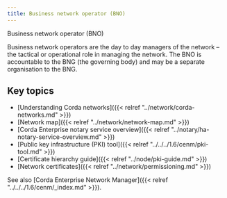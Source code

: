 ```yaml
---
title: Business network operator (BNO)
---
```

Business network operator (BNO)

Business network operators are the day to day managers of the network – the tactical or operational role in managing the network. The BNO is accountable to the BNG (the governing body) and may be a separate organisation to the BNG. 

## Key topics

* [Understanding Corda networks]({{< relref "../network/corda-networks.md" >}})
* [Network map]({{< relref "../network/network-map.md" >}})
* [Corda Enterprise notary service overview]({{< relref "../notary/ha-notary-service-overview.md" >}})
* [Public key infrastructure (PKI) tool]({{< relref "../../../1.6/cenm/pki-tool.md" >}})
* [Certificate hierarchy guide]({{< relref "../node/pki-guide.md" >}})
* [Network certificates]({{< relref "../network/permissioning.md" >}})


See also [Corda Enterprise Network Manager]({{< relref "../../../1.6/cenm/_index.md" >}}).
